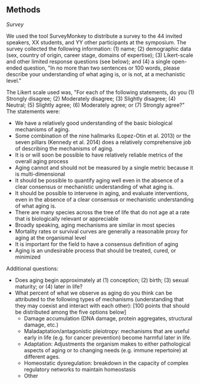 ## Methods

_Survey_

We used the tool SurveyMonkey to distribute a survey to the 44 invited speakers, XX students, and YY other participants at the symposium. The survey collected the following information: (1) name; (2) demographic data (sex, country of origin, career stage, domains of expertise); (3) Likert-scale and other limited response questions (see below); and (4) a single open-ended question, "In no more than two sentences or 100 words, please describe your understanding of what aging is, or is not, at a mechanistic level."

The Likert scale used was, "For each of the following statements, do you (1) Strongly disagree; (2) Moderately disagree; (3) Slightly disagree; (4) Neutral; (5) Slightly agree; (6) Moderately agree; or (7) Strongly agree?" The statements were:

* We have a relatively good understanding of the basic biological mechanisms of aging.
* Some combination of the nine hallmarks (Lopez-Otin et al. 2013) or the seven pillars (Kennedy et al. 2014) does a relatively comprehensive job of describing the mechanisms of aging.
* It is or will soon be possible to have relatively reliable metrics of the overall aging process
* Aging cannot and should not be measured by a single metric because it is multi-dimensional
* It should be possible to quantify aging well even in the absence of a clear consensus or mechanistic understanding of what aging is.
* It should be possible to intervene in aging, and evaluate interventions, even in the absence of a clear consensus or mechanistic understanding of what aging is.
* There are many species across the tree of life that do not age at a rate that is biologically relevant or appreciable
* Broadly speaking, aging mechanisms are similar in most species
* Mortality rates or survival curves are generally a reasonable proxy for aging at the organismal level
* It is important for the field to have a consensus definition of aging
* Aging is an undesirable process that should be treated, cured, or minimized

Additional questions:

* Does aging begin approximately at (1) conception; (2) birth; (3) sexual maturity; or (4) later in life?
* What percent of what we observe as aging do you think can be attributed to the following types of mechanisms (understanding that they may coexist and interact with each other): \[100 points that should be distributed among the five options below\]
    - Damage accumulation (DNA damage, protein aggregates, structural damage, etc.)
    - Maladaptation/antagonistic pleiotropy: mechanisms that are useful early in life (e.g. for cancer prevention) become harmful later in life.
    - Adaptation: Adjustments the organism makes to either pathological aspects of aging or to changing needs (e.g. immune repertoire) at different ages.
    - Homeostatic dysregulation: breakdown in the capacity of complex regulatory networks to maintain homeostasis
    - Other
